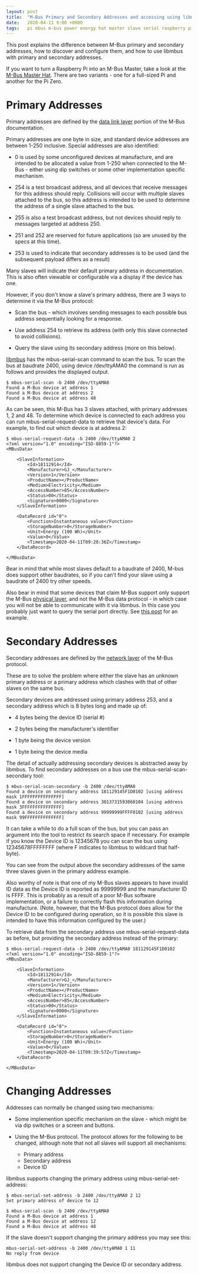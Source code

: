 ```yaml
---
layout: post
title:  "M-Bus Primary and Secondary Addresses and accessing using libmbus"
date:   2020-04-11 9:00 +0000
tags:   pi mbus m-bus power energy hat master slave serial raspberry pi primary secondary address
---
```


This post explains the difference between M-Bus primary and secondary addresses, how to discover and configure them, and how to use libmbus with primary and secondary addresses.

If you want to turn a Raspberry Pi into an M-Bus Master, take a look at the [M-Bus Master Hat](https://www.packom.net/product/m-bus-master-hat/).  There are two variants - one for a full-sized Pi and another for the Pi Zero.

# Primary Addresses

Primary addresses are defined by the [data link layer](https://m-bus.com/documentation-wired/05-data-link-layer) portion of the M-Bus documentation.

Primary addresses are one byte in size, and standard device addresses are between 1-250 inclusive.  Special addresses are also identified:

* 0 is used by some unconfigured devices at manufacture, and are intended to be allocated a value from 1-250 when connected to the M-Bus - either using dip switches or some other implementation specific mechanism.

* 254 is a test broadcast address, and all devices that receive messages for this address should reply.  Collisions will occur with multiple slaves attached to the bus, so this address is intended to be used to determine the address of a single slave attached to the bus.

* 255 is also a test broadcast address, but not devices should reply to messages targeted at address 250.

* 251 and 252 are reserved for future applications (so are unused by the specs at this time).

* 253 is used to indicate that secondary addresses is to be used (and the subsequent payload differs as a result)

Many slaves will indicate their default primary address in documentation.  This is also often viewable or configurable via a display if the device has one.

However, if you don't know a slave's primary address, there are 3 ways to determine it via the M-Bus protocol:

* Scan the bus - which involves sending messages to each possible bus address sequentially looking for a response.

* Use address 254 to retrieve its address (with only this slave connected to avoid collisions).

* Query the slave using its secondary address (more on this below).

[libmbus](https://github.com/rscada/libmbus) has the mbus-serial-scan command to scan the bus.  To scan the bus at baudrate 2400, using device /dev/ttyAMA0 the command is run as follows and provides the displayed output.

```
$ mbus-serial-scan -b 2400 /dev/ttyAMA0
Found a M-Bus device at address 1
Found a M-Bus device at address 2
Found a M-Bus device at address 48
```

As can be seen, this M-Bus has 3 slaves attached, with primary addresses 1, 2 and 48.  To determine which device is connected to each address you can run mbus-serial-request-data to retrieve that device's data.  For example, to find out which device is at address 2:

```
$ mbus-serial-request-data -b 2400 /dev/ttyAMA0 2
<?xml version="1.0" encoding="ISO-8859-1"?>
<MBusData>

    <SlaveInformation>
        <Id>18112914</Id>
        <Manufacturer>GJ_</Manufacturer>
        <Version>1</Version>
        <ProductName></ProductName>
        <Medium>Electricity</Medium>
        <AccessNumber>85</AccessNumber>
        <Status>00</Status>
        <Signature>0000</Signature>
    </SlaveInformation>

    <DataRecord id="0">
        <Function>Instantaneous value</Function>
        <StorageNumber>0</StorageNumber>
        <Unit>Energy (100 Wh)</Unit>
        <Value>0</Value>
        <Timestamp>2020-04-11T09:28:36Z</Timestamp>
    </DataRecord>

</MBusData>
```

Bear in mind that while most slaves default to a baudrate of 2400, M-bus does support other baudrates, so if you can't find your slave using a baudrate of 2400 try other speeds.

Also bear in mind that some devices that claim M-Bus support only support the M-Bus [physical layer](https://m-bus.com/documentation-wired/04-physical-layer), and not the M-Bus data protocol - in which case you will not be able to communicate with it via libmbus.  In this case you probably just want to query the serial port directly.  See [this post](/2020/04/01/reading-kaifa-ma304-meter.html) for an example.

# Secondary Addresses

Secondary addresses are defined by the [network layer](https://m-bus.com/documentation-wired/07-network-layer) of the M-Bus protocol.

These are to solve the problem where either the slave has an unknown primary address or a primary address which clashes with that of other slaves on the same bus.

Secondary devices are addressed using primary address 253, and a secondary address which is 8 bytes long and made up of:

* 4 bytes being the device ID (serial #)

* 2 bytes being the manufacturer's identifier

* 1 byte being the device version

* 1 byte being the device media

The detail of actually addressing secondary devices is abstracted away by libmbus.  To find secondary addresses on a bus use the mbus-serial-scan-secondary tool:

```
$ mbus-serial-scan-secondary -b 2400 /dev/ttyAMA0
Found a device on secondary address 181129145F1D0102 [using address mask 1FFFFFFFFFFFFFFF]
Found a device on secondary address 3013731593060104 [using address mask 3FFFFFFFFFFFFFFF]
Found a device on secondary address 99999999FFFF0102 [using address mask 99FFFFFFFFFFFFFF]
```

It can take a while to do a full scan of the bus, but you can pass an argument into the tool to restrict its search space if necessary.  For example if you know the Device ID is 12345678 you can scan the bus using 12345678FFFFFFFF (where F indicates to libmbus to wildcard that half-byte).

You can see from the output above the secondary addresses of the same three slaves given in the primary address example.

Also worthy of note is that one of my M-Bus slaves appears to have invalid ID data as the Device ID is reported as 99999999 and the manufacturer ID is FFFF.  This is probably as a result of a poor M-Bus software implementation, or a failure to correctly flash this information during manufacture.  (Note, however, that the M-Bus protocol does allow for the Device ID to be configured during operation, so it is possible this slave is intended to have this information configured by the user.)

To retrieve data from the secondary address use mbus-serial-request-data as before, but providing the secondary address instead of the primary:

```
$ mbus-serial-request-data -b 2400 /dev/ttyAMA0 181129145F1D0102
<?xml version="1.0" encoding="ISO-8859-1"?>
<MBusData>

    <SlaveInformation>
        <Id>18112914</Id>
        <Manufacturer>GJ_</Manufacturer>
        <Version>1</Version>
        <ProductName></ProductName>
        <Medium>Electricity</Medium>
        <AccessNumber>85</AccessNumber>
        <Status>00</Status>
        <Signature>0000</Signature>
    </SlaveInformation>

    <DataRecord id="0">
        <Function>Instantaneous value</Function>
        <StorageNumber>0</StorageNumber>
        <Unit>Energy (100 Wh)</Unit>
        <Value>0</Value>
        <Timestamp>2020-04-11T09:39:57Z</Timestamp>
    </DataRecord>

</MBusData>
```

# Changing Addresses

Addresses can normally be changed using two mechanisms:

* Some implemention specific mechanism on the slave - which might be via dip switches or a screen and buttons.

* Using the M-Bus protocol.  The protocol allows for the following to be changed, although note that not all slaves will support all mechanisms:

  * Primary address
  * Secondary address
  * Device ID

libmbus supports changing the primary address using mbus-serial-set-address:

```
$ mbus-serial-set-address -b 2400 /dev/ttyAMA0 2 12
Set primary address of device to 12

$ mbus-serial-scan -b 2400 /dev/ttyAMA0
Found a M-Bus device at address 1
Found a M-Bus device at address 12
Found a M-Bus device at address 48
```

If the slave doesn't support changing the primary address you may see this:

```
mbus-serial-set-address -b 2400 /dev/ttyAMA0 1 11
No reply from device
```

libmbus does not support changing the Device ID or secondary address.
